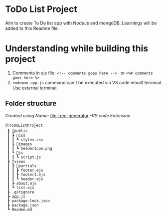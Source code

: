 # ToDo List Project

Aim to create To Do list app with NodeJs and mongoDB. Learnings will be added to this Readme file.


# Understanding while building this project
1. Comments in ejs file: ```<!-- comments goes here --> ``` or ```<%# comments goes here %>```
2. ```nodemon app.js``` command can't be executed via VS code inbuilt terminal. Use external terminal.

## Folder structure
*Created using Name:* [file-tree-generator](https://marketplace.visualstudio.com/items?itemName=Shinotatwu-DS.file-tree-generator) *-VS code Extension*
```
📦ToDoListProject
 ┣ 📂public
 ┃ ┣ 📂css
 ┃ ┃ ┗ styles.css
 ┃ ┣ 📂images
 ┃ ┃ ┗ headerIcon.png
 ┃ ┗ 📂js
 ┃ ┃ ┗ script.js
 ┣ 📂views
 ┃ ┣ 📂partials
 ┃ ┃ ┣ footer.ejs
 ┃ ┃ ┣ footer1.ejs
 ┃ ┃ ┗ header.ejs
 ┃ ┣ about.ejs
 ┃ ┗ list.ejs
 ┣ .gitignore
 ┣ app.js
 ┣ package-lock.json
 ┣ package.json
 ┗ Readme.md
 ```